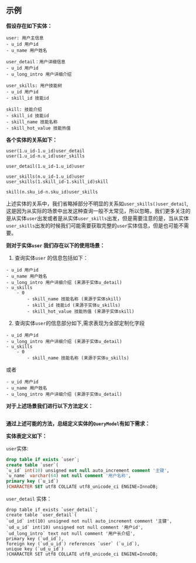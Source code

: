 ## 示例

**假设存在如下实体：**

```
user: 用户主信息
- u_id 用户id
- u_name 用户姓名

user_detail：用户详细信息
- u_id 用户id
- u_long_intro 用户详细介绍

user_skills: 用户技能树
- u_id 用户id
- skill_id 技能id

skill: 技能介绍
- skill_id 技能id
- skill_name 技能名称
- skill_hot_value 技能热值
```

**各个实体的关系如下：**

```
user(1.u_id-1.u_id)user_detail
user(1.u_id-n.u_id)user_skills

user_detail(1.u_id-1.u_id)user

user_skills(n.u_id-1.u_id)user
user_skills(1.skill_id-1.skill_id)skill

skill(n.sku_id-n.sku_id)user_skills
```

上述实体的关系中，我们省略掉部分不明显的关系如`user_skills()user_detail`, 这是因为从实际的场景中出发这种查询一般不太常见，所以忽略，我们更多关注的是从实体`user`出发或者是从实体`user_skills`出发，但是需要注意的是，当从实体`user_skills`出发的时候我们可能需要获取完整的`user`实体信息，但是也可能不需要。

**则对于实体`user` 我们存在以下的使用场景：**

1. 查询实体`user` 的信息包括如下：

```
- u_id 用户id
- u_name 用户姓名
- u_long_intro 用户详细介绍 (来源于实体u_detail)
- u_skills
	- 0 
        - skill_name 技能名称 (来源于实体skill)
        - skill_id 技能id (来源于实体u_skills)
		- skill_hot_value 技能热值 (来源于实体skill)
```

2. 查询实体`user`的信息部分如下,需求表现为全部定制化字段

```
- u_id 用户id
- u_long_intro 用户详细介绍 (来源于实体u_detail)
- u_skills
	- 0 
        - skill_name 技能名称 (来源于实体u_skills)
```

或者

```
- u_id 用户id
- u_name 用户姓名
- u_long_intro 用户详细介绍 (来源于实体u_detail)
```

**对于上述场景我们进行以下方法定义：**

```

```

**通过上述可能的方法，总结定义实体的`QueryModel`有如下需求：**

**实体表定义如下：**

`user`实体:

```sql
drop table if exists `user`;
create table `user`(
`u_id` int(10) unsigned not null auto_increment comment '主键',
`u_name` varchar(64) not null comment '用户名称',
primary key (`u_id`)
)CHARACTER SET utf8 COLLATE utf8_unicode_ci ENGINE=InnoDB;
```

`user_detail` 实体：

```
drop table if exists `user_detail`;
create table `user_detail`(
`ud_id` int(10) unsigned not null auto_increment comment '主键',
`ud_u_id` int(10) unsigned not null comment '用户id',
`ud_long_intro` text not null comment '用户长介绍',
primary key (`ud_id`),
foreign key (`ud_u_id`) references `user` (`u_id`),
unique key (`ud_u_id`)
)CHARACTER SET utf8 COLLATE utf8_unicode_ci ENGINE=InnoDB;
```



